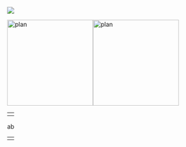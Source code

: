 <!---
masudaryuto/masudaryuto is a ✨ special ✨ repository because its `README.md` (this file) appears on your GitHub profile.
You can click the Preview link to take a look at your changes.
--->

![](http://github-profile-summary-cards.vercel.app/api/cards/profile-details?username=masudaryuto&theme=default)


<table>
  <td>
    <tr><img width="200" alt="plan" src="http://github-profile-summary-cards.vercel.app/api/cards/repos-per-language?username=masudaryuto&theme=default"></tr>
    <tr><img width="200" alt="plan" src="http://github-profile-summary-cards.vercel.app/api/cards/most-commit-language?username=masudaryuto&theme=default"></tr>
  </td>
  

</table>
 

<table>
  <td>
    <tr>a</tr>
    <tr>b</tr>
  </td>
</table>
  
